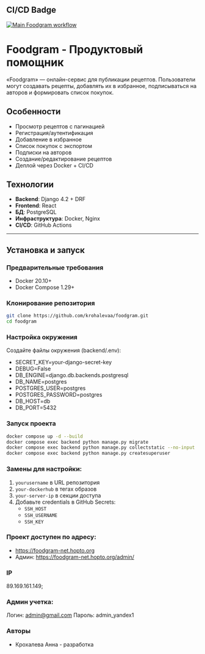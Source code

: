 ## CI/CD Badge 
[![Main Foodgram workflow](https://github.com/Krohalevaa/foodgram/actions/workflows/main.yml/badge.svg)](https://github.com/Krohalevaa/foodgram/actions/workflows/main.yml)

# Foodgram - Продуктовый помощник

«Foodgram» — онлайн-сервис для публикации рецептов. Пользователи могут создавать рецепты, добавлять их в избранное, подписываться на авторов и формировать список покупок.

## Особенности
- Просмотр рецептов с пагинацией
- Регистрация/аутентификация
- Добавление в избранное
- Список покупок с экспортом
- Подписки на авторов
- Создание/редактирование рецептов
- Деплой через Docker + CI/CD

## Технологии
- **Backend**: Django 4.2 + DRF
- **Frontend**: React
- **БД**: PostgreSQL
- **Инфраструктура**: Docker, Nginx
- **CI/CD**: GitHub Actions

---

## Установка и запуск

### Предварительные требования
- Docker 20.10+
- Docker Compose 1.29+

### Клонирование репозитория
```bash
git clone https://github.com/krohalevaa/foodgram.git
cd foodgram
```

### Настройка окружения
Создайте файлы окружения (backend/.env):
- SECRET_KEY=your-django-secret-key
- DEBUG=False
- DB_ENGINE=django.db.backends.postgresql
- DB_NAME=postgres
- POSTGRES_USER=postgres
- POSTGRES_PASSWORD=postgres
- DB_HOST=db
- DB_PORT=5432

### Запуск проекта
```bash
docker compose up -d --build
docker compose exec backend python manage.py migrate
docker compose exec backend python manage.py collectstatic --no-input
docker compose exec backend python manage.py createsuperuser
```

### Замены для настройки:
1. `yourusername` в URL репозитория
2. `your-dockerhub` в тегах образов
3. `your-server-ip` в секции доступа
4. Добавьте credentials в GitHub Secrets:
   - `SSH_HOST`
   - `SSH_USERNAME`
   - `SSH_KEY`

### Проект доступен по адресу:
- https://foodgram-net.hopto.org
- Админ: https://foodgram-net.hopto.org/admin/

### IP 
89.169.161.149;

### Админ учетка:
Логин: admin@gmail.com
Пароль: admin_yandex1

### Авторы

- Крохалева Анна - разработка

